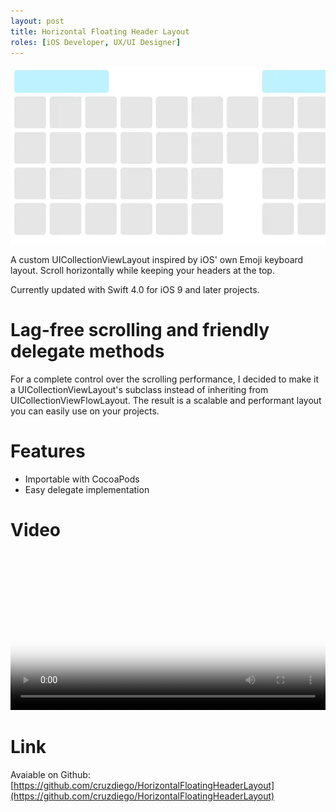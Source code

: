 ```yaml
---
layout: post
title: Horizontal Floating Header Layout
roles: [iOS Developer, UX/UI Designer]
---
```


![](/static/media/posts/HorizontalFloatingHeaderLayout/horizontal-banner.jpg)

A custom UICollectionViewLayout inspired by iOS' own Emoji keyboard layout. Scroll horizontally while keeping your headers at the top.

Currently updated with Swift 4.0 for iOS 9 and later projects.

# Lag-free scrolling and friendly delegate methods

For a complete control over the scrolling performance, I decided to make it a UICollectionViewLayout's subclass instead of inheriting from UICollectionViewFlowLayout. The result is a scalable and performant layout you can easily use on your projects.

# Features

- Importable with CocoaPods
- Easy delegate implementation

# Video

<p>
<video width="100%" controls preload="metadata" poster="/static/media/posts/HorizontalFloatingHeaderLayout/videos/horizontal-1.jpg">
<source src="/static/media/posts/HorizontalFloatingHeaderLayout/videos/horizontal-1.m4v" type="video/mp4">
</video>
</p>

# Link

Avaiable on Github: [https://github.com/cruzdiego/HorizontalFloatingHeaderLayout](https://github.com/cruzdiego/HorizontalFloatingHeaderLayout)

